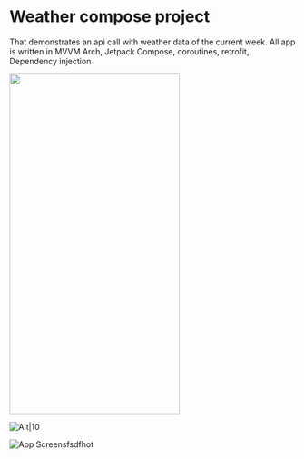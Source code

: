 # Weather compose project 

That demonstrates an api call with weather data of the current week. All app is written in MVVM Arch, Jetpack Compose, coroutines, retrofit, Dependency injection

<img src="https://github.com/veskol1/ComposeTest/assets/13125281/7a294ac2-8e08-49ed-9c2a-303693c4831f "  width="300" height="600">

![Alt|10](https://github.com/veskol1/ComposeTest/assets/13125281/7a294ac2-8e08-49ed-9c2a-303693c4831f )


![App Screensfsdfhot](https://github.com/veskol1/ComposeTest/assets/13125281/93fb5599-66cd-450c-906b-3cdf7cae7126)
